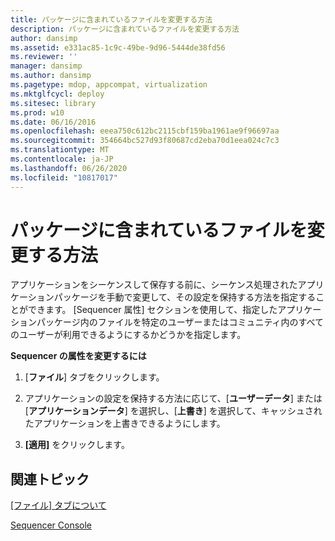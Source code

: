 ```yaml
---
title: パッケージに含まれているファイルを変更する方法
description: パッケージに含まれているファイルを変更する方法
author: dansimp
ms.assetid: e331ac85-1c9c-49be-9d96-5444de38fd56
ms.reviewer: ''
manager: dansimp
ms.author: dansimp
ms.pagetype: mdop, appcompat, virtualization
ms.mktglfcycl: deploy
ms.sitesec: library
ms.prod: w10
ms.date: 06/16/2016
ms.openlocfilehash: eeea750c612bc2115cbf159ba1961ae9f96697aa
ms.sourcegitcommit: 354664bc527d93f80687cd2eba70d1eea024c7c3
ms.translationtype: MT
ms.contentlocale: ja-JP
ms.lasthandoff: 06/26/2020
ms.locfileid: "10817017"
---
```

# パッケージに含まれているファイルを変更する方法


アプリケーションをシーケンスして保存する前に、シーケンス処理されたアプリケーションパッケージを手動で変更して、その設定を保持する方法を指定することができます。 [Sequencer 属性] セクションを使用して、指定したアプリケーションパッケージ内のファイルを特定のユーザーまたはコミュニティ内のすべてのユーザーが利用できるようにするかどうかを指定します。

**Sequencer の属性を変更するには**

1.  [**ファイル**] タブをクリックします。

2.  アプリケーションの設定を保持する方法に応じて、[**ユーザーデータ**] または [**アプリケーションデータ**] を選択し、[**上書き**] を選択して、キャッシュされたアプリケーションを上書きできるようにします。

3.  **[適用]** をクリックします。

## 関連トピック


[[ファイル] タブについて](about-the-files-tab.md)

[Sequencer Console](sequencer-console.md)

 

 





